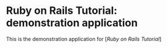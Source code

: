 # Ruby on Rails Tutorial: demonstration application
This is the demonstration application for [*Ruby on Rails Tutorial*]
